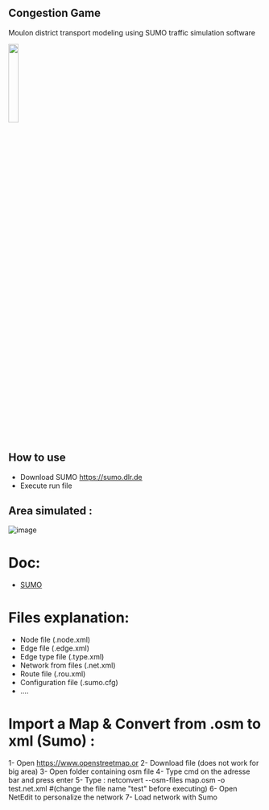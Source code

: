 ## Congestion Game
Moulon district transport modeling using SUMO traffic simulation software

<a href="https://sumo.dlr.de/docs"><img width=20% src="https://github.com/eclipse/sumo/blob/master/docs/web/docs/images/sumo-logo.svg"></p></a>

## How to use
- Download SUMO https://sumo.dlr.de
- Execute run file

## Area simulated :
![image](https://user-images.githubusercontent.com/72650161/105868306-57872400-5ff6-11eb-9796-d487fb2eb0d1.png)

# Doc:
- [SUMO](https://sumo.dlr.de/docs/Tutorials.html)



# Files explanation:
- Node file (.node.xml)
- Edge file (.edge.xml)
- Edge type file (.type.xml)
- Network from files (.net.xml)
- Route file (.rou.xml)
- Configuration file (.sumo.cfg)
- ....

# Import a Map & Convert from .osm to xml (Sumo) :
1- Open https://www.openstreetmap.or
2- Download file (does not work for big area)
3- Open folder containing osm file
4- Type cmd on the adresse bar and press enter
5- Type :  netconvert --osm-files map.osm -o test.net.xml  #(change the file name "test" before executing)
6- Open NetEdit to personalize the network
7- Load network with Sumo
